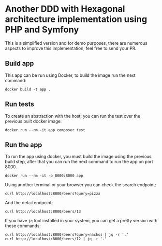 # Another DDD with Hexagonal architecture implementation using PHP and Symfony

This is a simplified version and for demo purposes, there are numerous aspects to improve this implementation, feel free 
to send your PR.

## Build app
This app can be run using Docker, to build the image run the next command:

    docker build -t app .

## Run tests
To create an abstraction with the host, you can run the test over the previous built docker image:

    docker run --rm -it app composer test

## Run the app
To run the app using docker, you must build the image using the previous build step, after that you can
run the next command to run the app on port 8000.

    docker run --rm -it -p 8000:8000 app

Using another terminal or your browser you can check the search endpoint:

    curl http://localhost:8000/beers?query=pizza

And the detail endpoint:

    curl http://localhost:8000/beers/13

If you have `jq` tool installed in your system, you can get a pretty version with these commands:

    curl http://localhost:8000/beers?query=nachos | jq -r '.'
    curl http://localhost:8000/beers/12 | jq -r '.'
